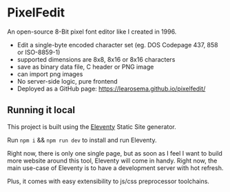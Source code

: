 # PixelFedit

An open-source 8-Bit pixel font editor like I created in 1996.

- Edit a single-byte encoded character set (eg. DOS Codepage 437, 858 or ISO-8859-1)
- supported dimensions are 8x8, 8x16 or 8x16 characters
- save as binary data file, C header or PNG image
- can import png images
- No server-side logic, pure frontend
- Deployed as a GitHub page: <https://learosema.github.io/pixelfedit/>




## Running it local

This project is built using the [Eleventy](https://11ty.dev) Static Site generator.

Run `npm i` && `npm run dev` to install and run Eleventy.

Right now, there is only one single page, but as soon as I feel I want to build more
website around this tool, Eleventy will come in handy. Right now, the main use-case
of Eleventy is to have a development server with hot refresh.

Plus, it comes with easy extensibility to js/css preprocessor toolchains.


